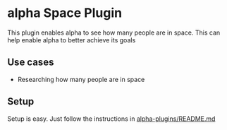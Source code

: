 # alpha Space Plugin
This plugin enables alpha to see how many people are in space. This can help enable alpha to better achieve its goals

## Use cases
 - Researching how many people are in space
## Setup
Setup is easy. Just follow the instructions in [alpha-plugins/README.md](https://github.com/coozila/alpha-plugins/blob/master/README.md)
